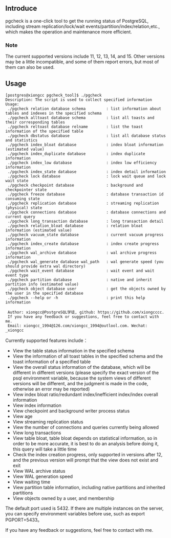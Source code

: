 ## Introduce

pgcheck is a one-click tool to get the running status of PostgreSQL, including stream replication/lock/wait events/partition/index/relation,etc., which makes the operation and maintenance more efficient.

### Note

The current supported versions include 11, 12, 13, 14, and 15. Other versions may be a little incompatible, and some of them report errors, but most of them can also be used.

## Usage

~~~shell
[postgres@xiongcc pgcheck_tool]$ ./pgcheck 
Description: The script is used to collect specified information
Usage:
 ./pgcheck relation database schema         : list information about tables and indexes in the specified schema
 ./pgcheck alltoast database schema         : list all toasts and their corresponding tables
 ./pgcheck reltoast database relname        : list the toast information of the specified table
 ./pgcheck dbstatus database                : list all database status and statistics
 ./pgcheck index_bloat database             : index bloat information (estimated value)
 ./pgcheck index_duplicate database         : index duplicate information
 ./pgcheck index_low database               : index low efficiency information
 ./pgcheck index_state database             : index detail information
 ./pgcheck lock database                    : lock wait queue and lock wait state
 ./pgcheck checkpoint database              : background and checkpointer state
 ./pgcheck freeze database                  : database transaction id consuming state
 ./pgcheck replication database             : streaming replication (physical) state
 ./pgcheck connections database             : database connections and current query
 ./pgcheck long_transaction database        : long transaction detail
 ./pgcheck relation_bloat database          : relation bloat information (estimated value)
 ./pgcheck vacuum_state database            : current vacuum progress information
 ./pgcheck index_create database            : index create progress information
 ./pgcheck wal_archive database             : wal archive progress information
 ./pgcheck wal_generate database wal_path   : wal generate speed (you should provide extra wal directory)
 ./pgcheck wait_event database              : wait event and wait event type
 ./pgcheck partition database               : native and inherit partition info (estimated value)
 ./pgcheck object database user             : get the objects owned by the user in the specified database
 ./pgcheck --help or -h                     : print this help information

 Author: xiongcc@PostgreSQL学徒, github: https://github.com/xiongcccc.
 If you have any feedback or suggestions, feel free to contact with me.
 Email: xiongcc_1994@126.com/xiongcc_1994@outlool.com. Wechat: _xiongcc
~~~
Currently supported features include：

- View the table status information in the specified schema
- View the information of all toast tables in the specified schema and the toast information of a specified table
- View the overall status information of the database, which will be different in different versions (please specify the exact version of the psql environment variable, because the system views of different versions will be different, and the judgment is made in the code, otherwise an error may be reported)
- View index bloat ratio/redundant index/inefficient index/index overall information
- View index information
- View checkpoint and background writer process status
- View age
- View streaming replication status
- View the number of connections and queries currently being allowed
- View long transactions
- View table bloat, table bloat depends on statistical information, so in order to be more accurate, it is best to do an analysis before doing it, this query will take a little time
- Check the index creation progress, only supported in versions after 12, and the previous version will prompt that the view does not exist and exit
- View WAL archive status
- View WAL generation speed
- View waiting time
- View partition table information, including native partitions and inherited partitions
- View objects owned by a user, and membership

The default port used is 5432. If there are multiple instances on the server, you can specify environment variables before use, such as export PGPORT=5433。

If you have any feedback or suggestions, feel free to contact with me.
